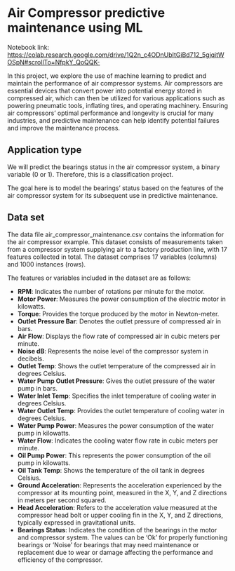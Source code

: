 # Air Compressor predictive maintenance using ML

Notebook link: https://colab.research.google.com/drive/1Q2n_c4ODnUbItGiBd712_5gjqitWOSpN#scrollTo=NfpkY_QoQQK-

In this project, we explore the use of machine learning to predict and maintain the performance of air compressor systems. Air compressors are essential devices that convert power into potential energy stored in compressed air, which can then be utilized for various applications such as powering pneumatic tools, inflating tires, and operating machinery. Ensuring air compressors’ optimal performance and longevity is crucial for many industries, and predictive maintenance can help identify potential failures and improve the maintenance process.

## Application type
We will predict the bearings status in the air compressor system, a binary variable (0 or 1). Therefore, this is a classification project.

The goal here is to model the bearings’ status based on the features of the air compressor system for its subsequent use in predictive maintenance.

## Data set
The data file air_compressor_maintenance.csv contains the information for the air compressor example. This dataset consists of measurements taken from a compressor system supplying air to a factory production line, with 17 features collected in total. The dataset comprises 17 variables (columns) and 1000 instances (rows).

The features or variables included in the dataset are as follows:

* **RPM**: Indicates the number of rotations per minute for the motor.
* **Motor Power**: Measures the power consumption of the electric motor in kilowatts.
* **Torque**: Provides the torque produced by the motor in Newton-meter.
* **Outlet Pressure Bar**: Denotes the outlet pressure of compressed air in bars.
* **Air Flow**: Displays the flow rate of compressed air in cubic meters per minute.
* **Noise dB**: Represents the noise level of the compressor system in decibels.
* **Outlet Temp**: Shows the outlet temperature of the compressed air in degrees Celsius.
* **Water Pump Outlet Pressure**: Gives the outlet pressure of the water pump in bars.
* **Water Inlet Temp**: Specifies the inlet temperature of cooling water in degrees Celsius.
* **Water Outlet Temp**: Provides the outlet temperature of cooling water in degrees Celsius.
* **Water Pump Power**: Measures the power consumption of the water pump in kilowatts.
* **Water Flow**: Indicates the cooling water flow rate in cubic meters per minute.
* **Oil Pump Power**: This represents the power consumption of the oil pump in kilowatts.
* **Oil Tank Temp**: Shows the temperature of the oil tank in degrees Celsius.
* **Ground Acceleration**: Represents the acceleration experienced by the compressor at its mounting point, measured in the X, Y, and Z directions in meters per second squared.
* **Head Acceleration**: Refers to the acceleration value measured at the compressor head bolt or upper cooling fin in the X, Y, and Z directions, typically expressed in gravitational units.
* **Bearings Status**: Indicates the condition of the bearings in the motor and compressor system. The values can be ‘Ok’ for properly functioning bearings or ‘Noise’ for bearings that may need maintenance or replacement due to wear or damage affecting the performance and efficiency of the compressor.
